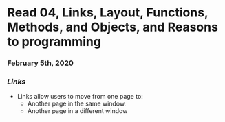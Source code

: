 # Read 04, Links, Layout, Functions, Methods, and Objects, and Reasons to programming

### February 5th, 2020

### _Links_
 * Links allow users to move from one page to:
    * Another page in the same window.
    * Another page in a different window
